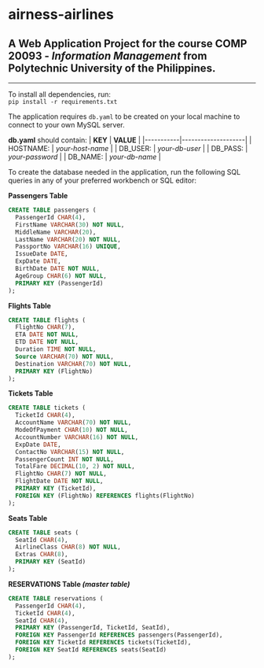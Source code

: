 # airness-airlines

## A Web Application Project for the course **COMP 20093** - *Information Management* from Polytechnic University of the Philippines.

---

To install all dependencies, run:  
`pip install -r requirements.txt`

The application requires `db.yaml` to be created on your local machine to connect to your own MySQL server. 

**db.yaml** should contain:
|  **KEY**  |      **VALUE**     |
|-----------|--------------------|
| HOSTNAME: |  *your-host-name*  |
| DB_USER:  |  *your-db-user*    |
| DB_PASS:  |  *your-password*   |
| DB_NAME:  |  *your-db-name*    |

To create the database needed in the application, run the following SQL queries in any of your preferred workbench or SQL editor:

**Passengers Table**
~~~~sql
CREATE TABLE passengers (
  PassengerId CHAR(4),
  FirstName VARCHAR(30) NOT NULL,
  MiddleName VARCHAR(20),
  LastName VARCHAR(20) NOT NULL,
  PassportNo VARCHAR(16) UNIQUE,
  IssueDate DATE,
  ExpDate DATE,
  BirthDate DATE NOT NULL,
  AgeGroup CHAR(6) NOT NULL,
  PRIMARY KEY (PassengerId)
);
~~~~

**Flights Table**
~~~~sql
CREATE TABLE flights (
  FlightNo CHAR(7),
  ETA DATE NOT NULL,
  ETD DATE NOT NULL,
  Duration TIME NOT NULL,
  Source VARCHAR(70) NOT NULL,
  Destination VARCHAR(70) NOT NULL,
  PRIMARY KEY (FlightNo)
);
~~~~

**Tickets Table**
~~~~sql
CREATE TABLE tickets (
  TicketId CHAR(4),
  AccountName VARCHAR(70) NOT NULL,
  ModeOfPayment CHAR(10) NOT NULL,
  AccountNumber VARCHAR(16) NOT NULL,
  ExpDate DATE,
  ContactNo VARCHAR(15) NOT NULL,
  PassengerCount INT NOT NULL,
  TotalFare DECIMAL(10, 2) NOT NULL,
  FlightNo CHAR(7) NOT NULL,
  FlightDate DATE NOT NULL,
  PRIMARY KEY (TicketId),
  FOREIGN KEY (FlightNo) REFERENCES flights(FlightNo)
);
~~~~

**Seats Table**
~~~~sql
CREATE TABLE seats (
  SeatId CHAR(4),
  AirlineClass CHAR(8) NOT NULL,
  Extras CHAR(8),
  PRIMARY KEY (SeatId)
);
~~~~

**RESERVATIONS Table *(master table)***
~~~~sql
CREATE TABLE reservations (
  PassengerId CHAR(4),
  TicketId CHAR(4),
  SeatId CHAR(4),
  PRIMARY KEY (PassengerId, TicketId, SeatId),
  FOREIGN KEY PassengerId REFERENCES passengers(PassengerId),
  FOREIGN KEY TicketId REFERENCES tickets(TicketId),
  FOREIGN KEY SeatId REFERENCES seats(SeatId)
);
~~~~

